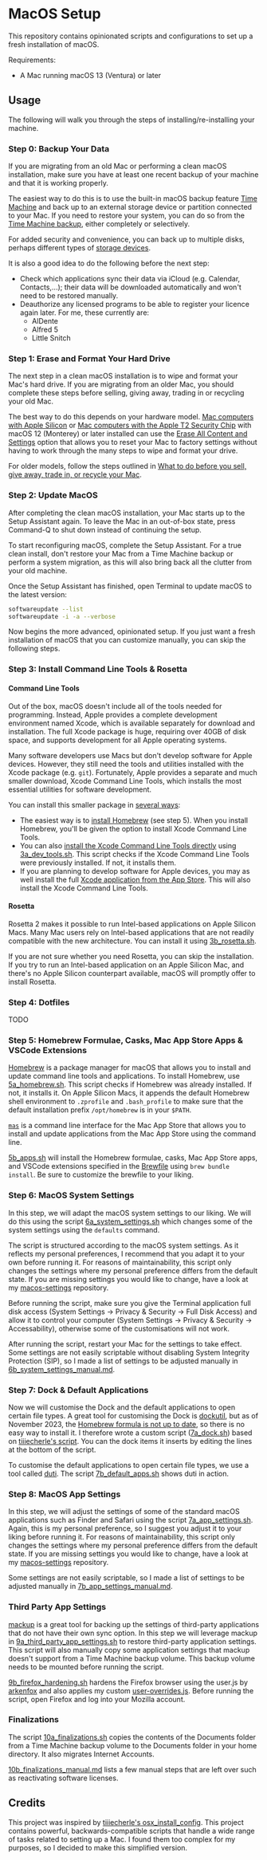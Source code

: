 # MacOS Setup
This repository contains opinionated scripts and configurations to set up a fresh installation of macOS.

Requirements:
- A Mac running macOS 13 (Ventura) or later

## Usage
The following will walk you through the steps of installing/re-installing your machine.

### Step 0: Backup Your Data

If you are migrating from an old Mac or performing a clean macOS installation, make sure you have at least one recent backup of your machine and that it is working properly.

The easiest way to do this is to use the built-in macOS backup feature [Time Machine](https://support.apple.com/en-us/HT201250) and back up to an external storage device or partition connected to your Mac. If you need to restore your system, you can do so from the [Time Machine backup](https://support.apple.com/en-us/HT203981), either completely or selectively.

For added security and convenience, you can back up to multiple disks, perhaps different types of [storage devices](https://support.apple.com/en-us/102423).

It is also a good idea to do the following before the next step:
- Check which applications sync their data via iCloud (e.g. Calendar, Contacts,...); their data will be downloaded automatically and won't need to be restored manually.
- Deauthorize any licensed programs to be able to register your licence again later. For me, these currently are:
  - AlDente
  - Alfred 5
  - Little Snitch

### Step 1: Erase and Format Your Hard Drive

The next step in a clean macOS installation is to wipe and format your Mac's hard drive. If you are migrating from an older Mac, you should complete these steps before selling, giving away, trading in or recycling your old Mac.

The best way to do this depends on your hardware model. [Mac computers with Apple Silicon](https://support.apple.com/en-us/HT211814) or [Mac computers with the Apple T2 Security Chip](https://support.apple.com/en-us/HT208862) with macOS 12 (Monterey) or later installed can use the [Erase All Content and Settings](https://support.apple.com/en-us/HT212749) option that allows you to reset your Mac to factory settings without having to work through the many steps to wipe and format your drive.

For older models, follow the steps outlined in [What to do before you sell, give away, trade in, or recycle your Mac](https://support.apple.com/en-us/HT201065).

### Step 2: Update MacOS

After completing the clean macOS installation, your Mac starts up to the Setup Assistant again. To leave the Mac in an out-of-box state, press Command-Q to shut down instead of continuing the setup.

To start reconfiguring macOS, complete the Setup Assistant. For a true clean install, don't restore your Mac from a Time Machine backup or perform a system migration, as this will also bring back all the clutter from your old machine.

Once the Setup Assistant has finished, open Terminal to update macOS to the latest version:

```zsh
softwareupdate --list
softwareupdate -i -a --verbose
```

Now begins the more advanced, opinionated setup. If you just want a fresh installation of macOS that you can customize manually, you can skip the following steps.

### Step 3: Install Command Line Tools & Rosetta

#### Command Line Tools

Out of the box, macOS doesn't include all of the tools needed for programming. Instead, Apple provides a complete development environment named Xcode, which is available separately for download and installation. The full Xcode package is huge, requiring over 40GB of disk space, and supports development for all Apple operating systems.

Many software developers use Macs but don't develop software for Apple devices. However, they still need the tools and utilities installed with the Xcode package (e.g. `git`). Fortunately, Apple provides a separate and much smaller download, Xcode Command Line Tools, which installs the most essential utilities for software development.

You can install this smaller package in [several ways](https://mac.install.guide/commandlinetools/index.html):
- The easiest way is to [install Homebrew](https://mac.install.guide/commandlinetools/3.html) (see step 5). When you install Homebrew, you'll be given the option to install Xcode Command Line Tools.
- You can also [install the Xcode Command Line Tools directly](https://mac.install.guide/commandlinetools/4.html) using [3a_dev_tools.sh](./3a_dev_tools.sh). This script checks if the Xcode Command Line Tools were previously installed. If not, it installs them.
- If you are planning to develop software for Apple devices, you may as well install the full [Xcode application from the App Store](https://mac.install.guide/commandlinetools/5.html). This will also install the Xcode Command Line Tools.

#### Rosetta

Rosetta 2 makes it possible to run Intel-based applications on Apple Silicon Macs. Many Mac users rely on Intel-based applications that are not readily compatible with the new architecture. You can install it using [3b_rosetta.sh](./3b_rosetta.sh).

If you are not sure whether you need Rosetta, you can skip the installation. If you try to run an Intel-based application on an Apple Silicon Mac, and there's no Apple Silicon counterpart available, macOS will promptly offer to install Rosetta.

### Step 4: Dotfiles

TODO

### Step 5: Homebrew Formulae, Casks, Mac App Store Apps & VSCode Extensions

[Homebrew](https://brew.sh) is a package manager for macOS that allows you to install and update command line tools and applications. To install Homebrew, use [5a_homebrew.sh](./5a_homebrew.sh). This script checks if Homebrew was already installed. If not, it installs it. On Apple Silicon Macs, it appends the default Homebrew shell environment to `.zprofile` and `.bash_profile` to make sure that the default installation prefix `/opt/homebrew` is in your `$PATH`.

[`mas`](https://github.com/mas-cli/mas) is a command line interface for the Mac App Store that allows you to install and update applications from the Mac App Store using the command line.

[5b_apps.sh](./5b_apps.sh) will install the Homebrew formulae, casks, Mac App Store apps, and VSCode extensions specified in the [Brewfile](./etc/Brewfile) using `brew bundle install`. Be sure to customize the brewfile to your liking.

### Step 6: MacOS System Settings

In this step, we will adapt the macOS system settings to our liking. We will do this using the script [6a_system_settings.sh](./6a_system_settings.sh) which changes some of the system settings using the `defaults` command.

The script is structured according to the macOS system settings. As it reflects my personal preferences, I recommend that you adapt it to your own before running it. For reasons of maintainability, this script only changes the settings where my personal preference differs from the default state. If you are missing settings you would like to change, have a look at my [macos-settings](https://github.com/philiprein/macos-settings) repository.

Before running the script, make sure you give the Terminal application full disk access (System Settings -> Privacy & Security -> Full Disk Access) and allow it to control your computer (System Settings -> Privacy & Security -> Accessability), otherwise some of the customisations will not work.

After running the script, restart your Mac for the settings to take effect. Some settings are not easily scriptable without disabling System Integrity Protection (SIP), so I made a list of settings to be adjusted manually in [6b_system_settings_manual.md](./6b_system_settings_manual.md).

### Step 7: Dock & Default Applications

Now we will customise the Dock and the default applications to open certain file types. A great tool for customising the Dock is [dockutil](https://github.com/kcrawford/dockutil), but as of November 2023, the [Homebrew formula is not up to date](https://github.com/kcrawford/dockutil/issues/146), so there is no easy way to install it. I therefore wrote a custom script ([7a_dock.sh](./7a_dock.sh)) based on [tiiiecherle's script](https://github.com/tiiiecherle/osx_install_config/blob/master/10_dock/10_dock.sh). You can the dock items it inserts by editing the lines at the bottom of the script.

To customise the default applications to open certain file types, we use a tool called [duti](https://github.com/moretension/duti). The script [7b_default_apps.sh](./7b_default_apps.sh) shows duti in action.

### Step 8: MacOS App Settings

In this step, we will adjust the settings of some of the standard macOS applications such as Finder and Safari using the script [7a_app_settings.sh](./8a_app_settings.sh). Again, this is my personal preference, so I suggest you adjust it to your liking before running it. For reasons of maintainability, this script only changes the settings where my personal preference differs from the default state. If you are missing settings you would like to change, have a look at my [macos-settings](https://github.com/philiprein/macos-settings) repository.

Some settings are not easily scriptable, so I made a list of settings to be adjusted manually in [7b_app_settings_manual.md](./8b_app_settings_manual.md).

### Third Party App Settings

[mackup](https://github.com/lra/mackup) is a great tool for backing up the settings of third-party applications that do not have their own sync option. In this step we will leverage mackup in [9a_third_party_app_settings.sh](./9a_third_party_app_settings.sh) to restore third-party application settings. This script will also manually copy some application settings that mackup doesn't support from a Time Machine backup volume. This backup volume needs to be mounted before running the script.

[9b_firefox_hardening.sh](./9b_firefox_hardening.sh) hardens the Firefox browser using the user.js by [arkenfox](https://github.com/arkenfox/user.js) and also applies my custom [user-overrides.js](./etc/user-overrides.js). Before running the script, open Firefox and log into your Mozilla account.

### Finalizations

The script [10a_finalizations.sh](./10a_finalizations.sh) copies the contents of the Documents folder from a Time Machine backup volume to the Documents folder in your home directory. It also migrates Internet Accounts.

[10b_finalizations_manual.md](./10b_finalizations_manual.md) lists a few manual steps that are left over such as reactivating software licenses.

## Credits

This project was inspired by [tiiiecherle's osx_install_config](https://github.com/tiiiecherle/osx_install_config). This project contains powerful, backwards-compatible scripts that handle a wide range of tasks related to setting up a Mac. I found them too complex for my purposes, so I decided to make this simplified version.